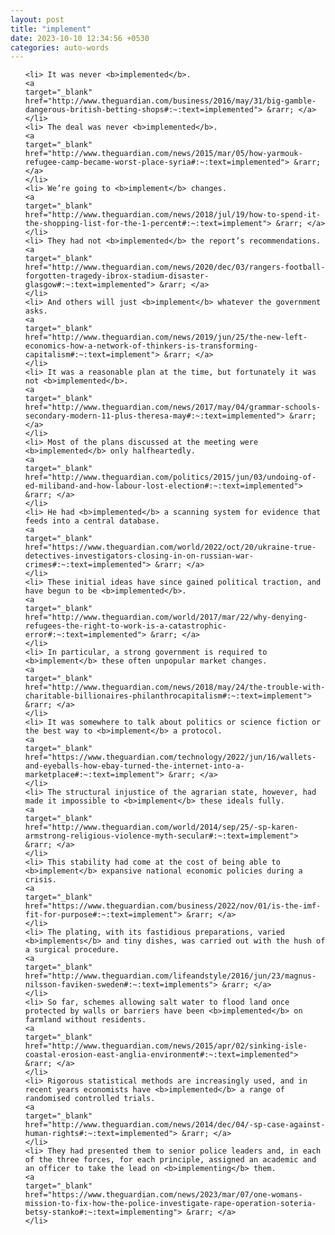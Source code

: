 ```yaml
---
layout: post
title: "implement"
date: 2023-10-10 12:34:56 +0530
categories: auto-words
---
```

<ol>

    <li> It was never <b>implemented</b>.
    <a 
    target="_blank" 
    href="http://www.theguardian.com/business/2016/may/31/big-gamble-dangerous-british-betting-shops#:~:text=implemented"> &rarr; </a>
    </li>
    <li> The deal was never <b>implemented</b>.
    <a 
    target="_blank" 
    href="http://www.theguardian.com/news/2015/mar/05/how-yarmouk-refugee-camp-became-worst-place-syria#:~:text=implemented"> &rarr; </a>
    </li>
    <li> We’re going to <b>implement</b> changes.
    <a 
    target="_blank" 
    href="http://www.theguardian.com/news/2018/jul/19/how-to-spend-it-the-shopping-list-for-the-1-percent#:~:text=implement"> &rarr; </a>
    </li>
    <li> They had not <b>implemented</b> the report’s recommendations.
    <a 
    target="_blank" 
    href="http://www.theguardian.com/news/2020/dec/03/rangers-football-forgotten-tragedy-ibrox-stadium-disaster-glasgow#:~:text=implemented"> &rarr; </a>
    </li>
    <li> And others will just <b>implement</b> whatever the government asks.
    <a 
    target="_blank" 
    href="http://www.theguardian.com/news/2019/jun/25/the-new-left-economics-how-a-network-of-thinkers-is-transforming-capitalism#:~:text=implement"> &rarr; </a>
    </li>
    <li> It was a reasonable plan at the time, but fortunately it was not <b>implemented</b>.
    <a 
    target="_blank" 
    href="http://www.theguardian.com/news/2017/may/04/grammar-schools-secondary-modern-11-plus-theresa-may#:~:text=implemented"> &rarr; </a>
    </li>
    <li> Most of the plans discussed at the meeting were <b>implemented</b> only halfheartedly.
    <a 
    target="_blank" 
    href="http://www.theguardian.com/politics/2015/jun/03/undoing-of-ed-miliband-and-how-labour-lost-election#:~:text=implemented"> &rarr; </a>
    </li>
    <li> He had <b>implemented</b> a scanning system for evidence that feeds into a central database.
    <a 
    target="_blank" 
    href="https://www.theguardian.com/world/2022/oct/20/ukraine-true-detectives-investigators-closing-in-on-russian-war-crimes#:~:text=implemented"> &rarr; </a>
    </li>
    <li> These initial ideas have since gained political traction, and have begun to be <b>implemented</b>.
    <a 
    target="_blank" 
    href="http://www.theguardian.com/world/2017/mar/22/why-denying-refugees-the-right-to-work-is-a-catastrophic-error#:~:text=implemented"> &rarr; </a>
    </li>
    <li> In particular, a strong government is required to <b>implement</b> these often unpopular market changes.
    <a 
    target="_blank" 
    href="http://www.theguardian.com/news/2018/may/24/the-trouble-with-charitable-billionaires-philanthrocapitalism#:~:text=implement"> &rarr; </a>
    </li>
    <li> It was somewhere to talk about politics or science fiction or the best way to <b>implement</b> a protocol.
    <a 
    target="_blank" 
    href="https://www.theguardian.com/technology/2022/jun/16/wallets-and-eyeballs-how-ebay-turned-the-internet-into-a-marketplace#:~:text=implement"> &rarr; </a>
    </li>
    <li> The structural injustice of the agrarian state, however, had made it impossible to <b>implement</b> these ideals fully.
    <a 
    target="_blank" 
    href="http://www.theguardian.com/world/2014/sep/25/-sp-karen-armstrong-religious-violence-myth-secular#:~:text=implement"> &rarr; </a>
    </li>
    <li> This stability had come at the cost of being able to <b>implement</b> expansive national economic policies during a crisis.
    <a 
    target="_blank" 
    href="https://www.theguardian.com/business/2022/nov/01/is-the-imf-fit-for-purpose#:~:text=implement"> &rarr; </a>
    </li>
    <li> The plating, with its fastidious preparations, varied <b>implements</b> and tiny dishes, was carried out with the hush of a surgical procedure.
    <a 
    target="_blank" 
    href="http://www.theguardian.com/lifeandstyle/2016/jun/23/magnus-nilsson-faviken-sweden#:~:text=implements"> &rarr; </a>
    </li>
    <li> So far, schemes allowing salt water to flood land once protected by walls or barriers have been <b>implemented</b> on farmland without residents.
    <a 
    target="_blank" 
    href="http://www.theguardian.com/news/2015/apr/02/sinking-isle-coastal-erosion-east-anglia-environment#:~:text=implemented"> &rarr; </a>
    </li>
    <li> Rigorous statistical methods are increasingly used, and in recent years economists have <b>implemented</b> a range of randomised controlled trials.
    <a 
    target="_blank" 
    href="http://www.theguardian.com/news/2014/dec/04/-sp-case-against-human-rights#:~:text=implemented"> &rarr; </a>
    </li>
    <li> They had presented them to senior police leaders and, in each of the three forces, for each principle, assigned an academic and an officer to take the lead on <b>implementing</b> them.
    <a 
    target="_blank" 
    href="https://www.theguardian.com/news/2023/mar/07/one-womans-mission-to-fix-how-the-police-investigate-rape-operation-soteria-betsy-stanko#:~:text=implementing"> &rarr; </a>
    </li>
